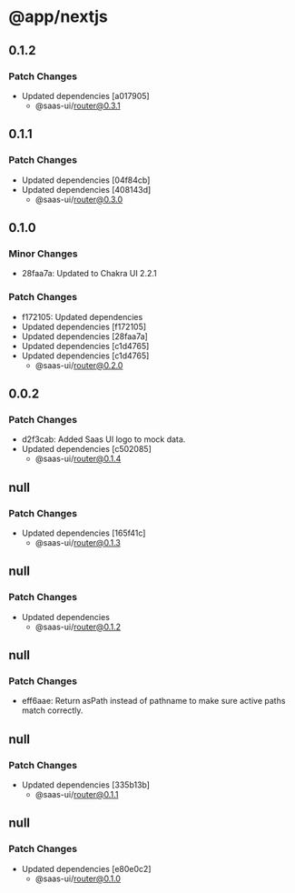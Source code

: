# @app/nextjs

## 0.1.2

### Patch Changes

- Updated dependencies [a017905]
  - @saas-ui/router@0.3.1

## 0.1.1

### Patch Changes

- Updated dependencies [04f84cb]
- Updated dependencies [408143d]
  - @saas-ui/router@0.3.0

## 0.1.0

### Minor Changes

- 28faa7a: Updated to Chakra UI 2.2.1

### Patch Changes

- f172105: Updated dependencies
- Updated dependencies [f172105]
- Updated dependencies [28faa7a]
- Updated dependencies [c1d4765]
- Updated dependencies [c1d4765]
  - @saas-ui/router@0.2.0

## 0.0.2

### Patch Changes

- d2f3cab: Added Saas UI logo to mock data.
- Updated dependencies [c502085]
  - @saas-ui/router@0.1.4

## null

### Patch Changes

- Updated dependencies [165f41c]
  - @saas-ui/router@0.1.3

## null

### Patch Changes

- Updated dependencies
  - @saas-ui/router@0.1.2

## null

### Patch Changes

- eff6aae: Return asPath instead of pathname to make sure active paths match correctly.

## null

### Patch Changes

- Updated dependencies [335b13b]
  - @saas-ui/router@0.1.1

## null

### Patch Changes

- Updated dependencies [e80e0c2]
  - @saas-ui/router@0.1.0
